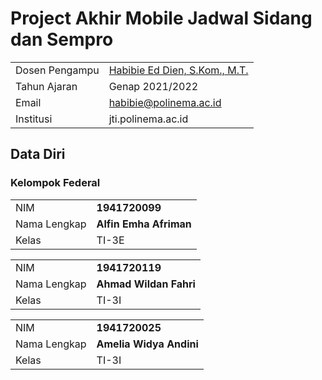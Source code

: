 # Project Akhir Mobile Jadwal Sidang dan Sempro

|                |                                                                  |
| -------------- | ---------------------------------------------------------------- |
| Dosen Pengampu | [Habibie Ed Dien, S.Kom., M.T.](https://github.com/hbb-polinema) |
| Tahun Ajaran   | Genap 2021/2022                                                  |
| Email          | habibie@polinema.ac.id                                           |
| Institusi      | jti.polinema.ac.id                                               |

## Data Diri

### Kelompok Federal

|              |                        |
| ------------ | ---------------------- |
| NIM          | **1941720099**         |
| Nama Lengkap | **Alfin Emha Afriman** |
| Kelas        | TI-3E                  |

|              |                        |
| ------------ | ---------------------- |
| NIM          | **1941720119**         |
| Nama Lengkap | **Ahmad Wildan Fahri** |
| Kelas        | TI-3I                  |

|              |                         |
| ------------ | ----------------------- |
| NIM          | **1941720025**          |
| Nama Lengkap | **Amelia Widya Andini** |
| Kelas        | TI-3I                   |
